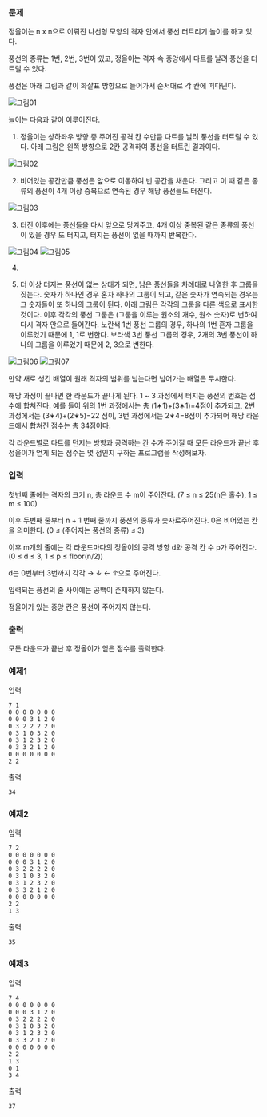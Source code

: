 ### 문제


정올이는 n x n으로 이뤄진 나선형 모양의 격자 안에서 풍선 터트리기 놀이를 하고 있다.

풍선의 종류는 1번, 2번, 3번이 있고, 정올이는 격자 속 중앙에서 다트를 날려 풍선을 터트릴 수 있다.

풍선은 아래 그림과 같이 화살표 방향으로 들어가서 순서대로 각 칸에 떠다닌다.

![그림01](50_fig_01.png)


놀이는 다음과 같이 이루어진다.



1. 정올이는 상하좌우 방향 중 주어진 공격 칸 수만큼 다트를 날려 풍선을 터트릴 수 있다. 아래 그림은 왼쪽 방향으로 2칸 공격하여 풍선을 터트린 결과이다.

![그림02](50_fig_02.png)


2. 비어있는 공간만큼 풍선은 앞으로 이동하여 빈 공간을 채운다. 그리고 이 때 같은 종류의 풍선이 4개 이상 중복으로 연속된 경우 해당 풍선들도 터진다.

![그림03](50_fig_03.png)


3. 터진 이후에는 풍선들을 다시 앞으로 당겨주고, 4개 이상 중복된 같은 종류의 풍선이 있을 경우 또 터지고, 터지는 풍선이 없을 때까지 반복한다.

![그림04](50_fig_04.png)
![그림05](50_fig_05.png)

4.

5. 더 이상 터지는 풍선이 없는 상태가 되면, 남은 풍선들을 차례대로 나열한 후 그룹을 짓는다. 숫자가 하나인 경우 혼자 하나의 그룹이 되고, 같은 숫자가 연속되는 경우는 그 숫자들이 또 하나의 그룹이 된다. 아래 그림은 각각의 그룹을 다른 색으로 표시한 것이다. 이후 각각의 풍선 그룹은 (그룹을 이루는 원소의 개수, 원소 숫자)로 변하여 다시 격자 안으로 들어간다. 노란색 1번 풍선 그룹의 경우, 하나의 1번 혼자 그룹을 이루었기 때문에 1, 1로 변한다. 보라색 3번 풍선 그룹의 경우, 2개의 3번 풍선이 하나의 그룹을 이루었기 때문에 2, 3으로 변한다.

![그림06](50_fig_06.png)
![그림07](50_fig_07.png)

만약 새로 생긴 배열이 원래 격자의 범위를 넘는다면 넘어가는 배열은 무시한다.



해당 과정이 끝나면 한 라운드가 끝나게 된다. 1 ~ 3 과정에서 터지는 풍선의 번호는 점수에 합쳐진다. 예를 들어 위의 1번 과정에서는 총 (1∗1)+(3∗1)=4점이 추가되고, 2번 과정에서는 (3∗4)+(2∗5)=22 점이, 3번 과정에서는 2∗4=8점이 추가되어 해당 라운드에서 합쳐진 점수는 총 34점이다.



각 라운드별로 다트를 던지는 방향과 공격하는 칸 수가 주어질 때 모든 라운드가 끝난 후 정올이가 얻게 되는 점수는 몇 점인지 구하는 프로그램을 작성해보자.​


### 입력
첫번째 줄에는 격자의 크기 n, 총 라운드 수 m이 주어잔다. (7 ≤ n ≤ 25(n은 홀수), 1 ≤ m ≤ 100)

이후 두번째 줄부터 n + 1 번째 줄까지 풍선의 종류가 숫자로주어진다. 0은 비어있는 칸을 의미한다. (0 ≤ (주어지는 풍선의 종류) ≤ 3)

이후 m개의 줄에는 각 라운드마다의 정올이의 공격 방향 d와 공격 칸 수 p가 주어진다. (0 ≤ d ≤ 3, 1 ≤ p ≤ floor(n/2))

d는 0번부터 3번까지 각각 → ↓ ← ↑으로 주어진다.



입력되는 풍선의 줄 사이에는 공백이 존재하지 않는다.

정올이가 있는 중앙 칸은 풍선이 주어지지 않는다.​


### 출력
모든 라운드가 끝난 후 정올이가 얻은 점수를 출력한다.


### 예제1
입력
```
7 1
0 0 0 0 0 0 0
0 0 0 3 1 2 0
0 3 2 2 2 2 0
0 3 1 0 3 2 0
0 3 1 2 3 2 0
0 3 3 2 1 2 0
0 0 0 0 0 0 0
2 2
```

출력
```
34
```

### 예제2
입력
```
7 2
0 0 0 0 0 0 0
0 0 0 3 1 2 0
0 3 2 2 2 2 0
0 3 1 0 3 2 0
0 3 1 2 3 2 0
0 3 3 2 1 2 0
0 0 0 0 0 0 0
2 2
1 3
```

출력
```
35
```

### 예제3
입력
```
7 4
0 0 0 0 0 0 0
0 0 0 3 1 2 0
0 3 2 2 2 2 0
0 3 1 0 3 2 0
0 3 1 2 3 2 0
0 3 3 2 1 2 0
0 0 0 0 0 0 0
2 2
1 3
0 1
3 4
```

출력
```
37
```